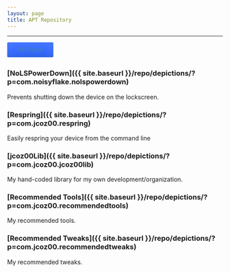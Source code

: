 ```yaml
---
layout: page
title: APT Repository
---
```


****

<a href="cydia://url/https://cydia.saurik.com/api/share#?source=https://jcoz00.github.io/repo/" style="display:inline-block; padding:0.7em 1.7em; margin:0 0.3em 0.3em 0; border-radius:0.2em; box-sizing: border-box; text-decoration:none; font-family:'Roboto',sans-serif; font-weight:500; color:#427DC4; background-color:#3369ff; box-shadow:inset 0 -0.6em 1em -0.35em rgba(0,0,0,0.17),inset 0 0.6em 2em -0.3em rgba(255,255,255,0.15),inset 0 0 0em 0.05em rgba(255,255,255,0.12); text-align:center; position:relative;">Add Repo</a>

### [NoLSPowerDown]({{ site.baseurl }}/repo/depictions/?p=com.noisyflake.nolspowerdown)

Prevents shutting down the device on the lockscreen.

### [Respring]({{ site.baseurl }}/repo/depictions/?p=com.jcoz00.respring)

Easily respring your device from the command line

### [jcoz00Lib]({{ site.baseurl }}/repo/depictions/?p=com.jcoz00.jcoz00lib)

My hand-coded library for my own development/organization.

### [Recommended Tools]({{ site.baseurl }}/repo/depictions/?p=com.jcoz00.recommendedtools)

My recommended tools.

### [Recommended Tweaks]({{ site.baseurl }}/repo/depictions/?p=com.jcoz00.recommendedtweaks)

My recommended tweaks.
